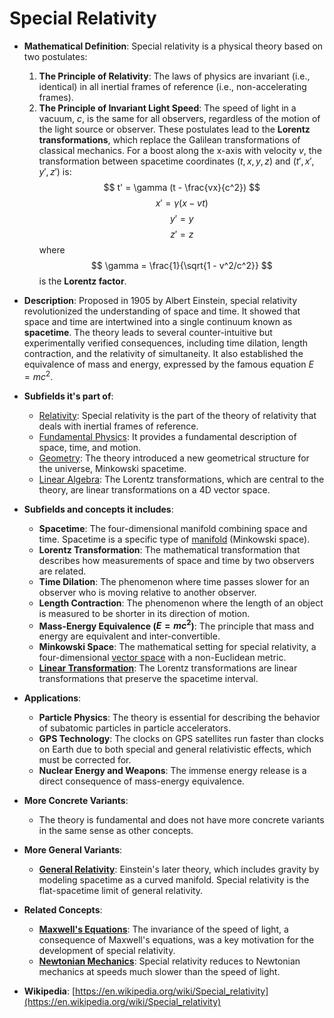 # Special Relativity

- **Mathematical Definition**: Special relativity is a physical theory based on two postulates:
    1.  **The Principle of Relativity**: The laws of physics are invariant (i.e., identical) in all inertial frames of reference (i.e., non-accelerating frames).
    2.  **The Principle of Invariant Light Speed**: The speed of light in a vacuum, $c$, is the same for all observers, regardless of the motion of the light source or observer.
These postulates lead to the **Lorentz transformations**, which replace the Galilean transformations of classical mechanics. For a boost along the x-axis with velocity $v$, the transformation between spacetime coordinates $(t, x, y, z)$ and $(t', x', y', z')$ is:
$$ t' = \gamma (t - \frac{vx}{c^2}) $$
$$ x' = \gamma (x - vt) $$
$$ y' = y $$
$$ z' = z $$
  where $$ \gamma = \frac{1}{\sqrt{1 - v^2/c^2}} $$ is the **Lorentz factor**.

- **Description**: Proposed in 1905 by Albert Einstein, special relativity revolutionized the understanding of space and time. It showed that space and time are intertwined into a single continuum known as **spacetime**. The theory leads to several counter-intuitive but experimentally verified consequences, including time dilation, length contraction, and the relativity of simultaneity. It also established the equivalence of mass and energy, expressed by the famous equation $E=mc^2$.

- **Subfields it's part of**:
    - [Relativity](https://en.wikipedia.org/wiki/Theory_of_relativity): Special relativity is the part of the theory of relativity that deals with inertial frames of reference.
    - [Fundamental Physics](https://en.wikipedia.org/wiki/Fundamental_physics): It provides a fundamental description of space, time, and motion.
    - [Geometry](https://en.wikipedia.org/wiki/Geometry): The theory introduced a new geometrical structure for the universe, Minkowski spacetime.
    - [Linear Algebra](https://en.wikipedia.org/wiki/Linear_algebra): The Lorentz transformations, which are central to the theory, are linear transformations on a 4D vector space.

- **Subfields and concepts it includes**:
    - **Spacetime**: The four-dimensional manifold combining space and time. Spacetime is a specific type of [manifold](../../pure_mathematics/geometry/manifold.md) (Minkowski space).
    - **Lorentz Transformation**: The mathematical transformation that describes how measurements of space and time by two observers are related.
    - **Time Dilation**: The phenomenon where time passes slower for an observer who is moving relative to another observer.
    - **Length Contraction**: The phenomenon where the length of an object is measured to be shorter in its direction of motion.
    - **Mass-Energy Equivalence ($E=mc^2$)**: The principle that mass and energy are equivalent and inter-convertible.
    - **Minkowski Space**: The mathematical setting for special relativity, a four-dimensional [vector space](../../../pure_mathematics/linear_algebra/vector_space.md) with a non-Euclidean metric.
    - **[Linear Transformation](../../../pure_mathematics/linear_algebra/linear_transformation.md)**: The Lorentz transformations are linear transformations that preserve the spacetime interval.

- **Applications**:
    - **Particle Physics**: The theory is essential for describing the behavior of subatomic particles in particle accelerators.
    - **GPS Technology**: The clocks on GPS satellites run faster than clocks on Earth due to both special and general relativistic effects, which must be corrected for.
    - **Nuclear Energy and Weapons**: The immense energy release is a direct consequence of mass-energy equivalence.

- **More Concrete Variants**:
    - The theory is fundamental and does not have more concrete variants in the same sense as other concepts.

- **More General Variants**:
    - **[General Relativity](../general_relativity/einstein_field_equations.md)**: Einstein's later theory, which includes gravity by modeling spacetime as a curved manifold. Special relativity is the flat-spacetime limit of general relativity.

- **Related Concepts**:
    - **[Maxwell's Equations](../electromagnetism/maxwells_equations.md)**: The invariance of the speed of light, a consequence of Maxwell's equations, was a key motivation for the development of special relativity.
    - **[Newtonian Mechanics](../classical_mechanics/newtons_laws.md)**: Special relativity reduces to Newtonian mechanics at speeds much slower than the speed of light.

- **Wikipedia**: [https://en.wikipedia.org/wiki/Special_relativity](https://en.wikipedia.org/wiki/Special_relativity)
